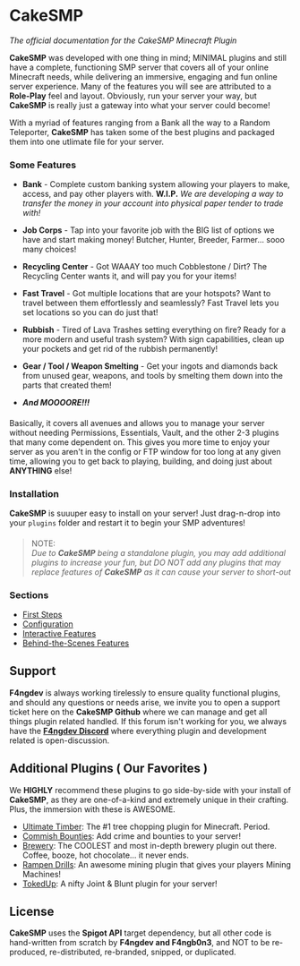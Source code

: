 # CakeSMP
*The official documentation for the CakeSMP Minecraft Plugin*
  
**CakeSMP** was developed with one thing in mind; MINIMAL plugins and still have a complete, functioning SMP server that covers all of your online Minecraft needs, while delivering an immersive, engaging and fun online server experience. Many of the features you will see are attributed to a **Role-Play** feel and layout. Obviously, run your server your way, but **CakeSMP** is really just a gateway into what your server could become!

With a myriad of features ranging from a Bank all the way to a Random Teleporter, **CakeSMP** has taken some of the best plugins and packaged them into one utlimate file for your server.
####
### Some Features
- **Bank** - Complete custom banking system allowing your players to make, access, and pay other players with. **W.I.P.** *We are developing a way to transfer the money in your account into physical paper tender to trade with!*
  
- **Job Corps** - Tap into your favorite job with the BIG list of options we have and start making money! Butcher, Hunter, Breeder, Farmer... sooo many choices!
  
- **Recycling Center** - Got WAAAY too much Cobblestone / Dirt? The Recycling Center wants it, and will pay you for your items!
  
- **Fast Travel** - Got multiple locations that are your hotspots? Want to travel between them effortlessly and seamlessly? Fast Travel lets you set locations so you can do just that!
  
- **Rubbish** - Tired of Lava Trashes setting everything on fire? Ready for a more modern and useful trash system? With sign capabilities, clean up your pockets and get rid of the rubbish permanently!

- **Gear / Tool / Weapon Smelting** - Get your ingots and diamonds back from unused gear, weapons, and tools by smelting them down into the parts that created them!
  
- ***And MOOOORE!!!***
####

Basically, it covers all avenues and allows you to manage your server without needing Permissions, Essentials, Vault, and the other 2-3 plugins that many come dependent on. This gives you more time to enjoy your server as you aren't in the config or FTP window for too long at any given time, allowing you to get back to playing, building, and doing just about **ANYTHING** else!

####
### Installation
**CakeSMP** is suuuper easy to install on your server! Just drag-n-drop into your `plugins` folder and restart it to begin your SMP adventures!
####
> NOTE:  
> *Due to **CakeSMP** being a standalone plugin, you may add additional plugins to increase your fun, but DO NOT add any plugins that may replace features of **CakeSMP** as it can cause your server to short-out*
####
### Sections
- [First Steps](first-steps.md)
- [Configuration](configuration.md)
- [Interactive Features](interactive.md)
- [Behind-the-Scenes Features](behind-the-scenes.md)

####
## Support
**F4ngdev** is always working tirelessly to ensure quality functional plugins, and should any questions or needs arise, we invite you to open a support ticket here on the **CakeSMP Github** where we can manage and get all things plugin related handled. If this forum isn't working for you, we always have the [**F4ngdev Discord**](https://www.spigotmc.org/resources/cakesmp.102697/) where everything plugin and development related is open-discussion.

####
## Additional Plugins ( Our Favorites )
We **HIGHLY** recommend these plugins to go side-by-side with your install of **CakeSMP**, as they are one-of-a-kind and extremely unique in their crafting. Plus, the immersion with these is AWESOME.

- [Ultimate Timber](https://songoda.com/marketplace/product/ultimatetimber-the-realistic-tree-chopper.18): The #1 tree chopping plugin for Minecraft. Period.
- [Commish Bounties](https://www.spigotmc.org/resources/commish-bounties.102367/): Add crime and bounties to your server!
- [Brewery](https://dev.bukkit.org/projects/brewery): The COOLEST and most in-depth brewery plugin out there. Coffee, booze, hot chocolate... it never ends.
- [Rampen Drills](https://www.spigotmc.org/resources/rampendrills.23086/): An awesome mining plugin that gives your players Mining Machines!
- [TokedUp](https://www.spigotmc.org/resources/tokedup.102401/): A nifty Joint & Blunt plugin for your server!
####
## License
**CakeSMP** uses the **Spigot API** target dependency, but all other code is hand-written from scratch by **F4ngdev and F4ngb0n3**, and NOT to be re-produced, re-distributed, re-branded, snipped, or duplicated.
